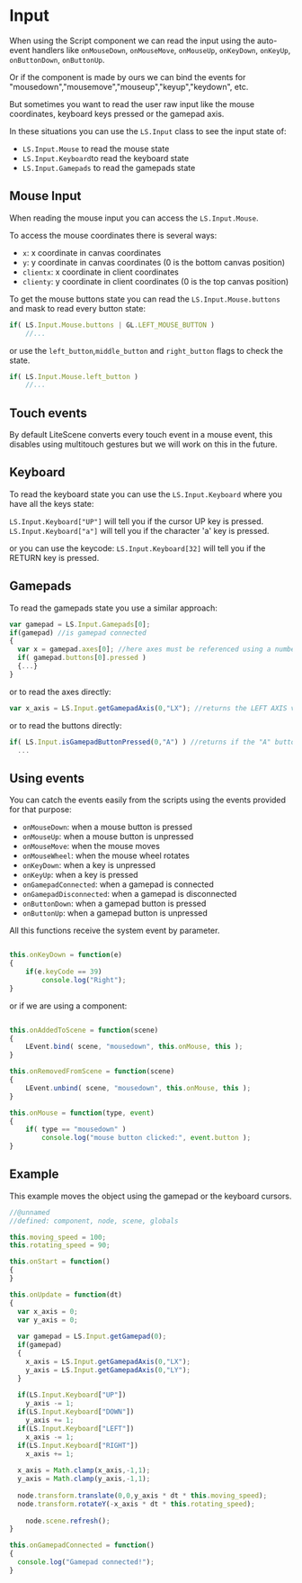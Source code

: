 # Input #

When using the Script component we can read the input using the auto-event handlers like ```onMouseDown```, ```onMouseMove```, ```onMouseUp```, ```onKeyDown```, ```onKeyUp```, ```onButtonDown```, ```onButtonUp```.

Or if the component is made by ours we can bind the events for "mousedown","mousemove","mouseup","keyup","keydown", etc.

But sometimes you want to read the user raw input like the mouse coordinates, keyboard keys pressed or the gamepad axis.

In these situations you can use the ```LS.Input``` class to see the input state of:
- ```LS.Input.Mouse``` to read the mouse state
- ```LS.Input.Keyboard```to read the keyboard state
- ```LS.Input.Gamepads``` to read the gamepads state

## Mouse Input ##

When reading the mouse input you can access the ```LS.Input.Mouse```.

To access the mouse coordinates there is several ways:
- ```x```: x coordinate in canvas coordinates
- ```y```: y coordinate in canvas coordinates (0 is the bottom canvas position)
- ```clientx```: x coordinate in client coordinates 
- ```clienty```: y coordinate in client coordinates (0 is the top canvas position)

To get the mouse buttons state you can read the ```LS.Input.Mouse.buttons``` and mask to read every button state:

```javascript
if( LS.Input.Mouse.buttons | GL.LEFT_MOUSE_BUTTON )
	//...
```

or use the ```left_button```,```middle_button``` and ```right_button``` flags to check the state.

```javascript
if( LS.Input.Mouse.left_button )
	//...
```


## Touch events ##

By default LiteScene converts every touch event in a mouse event, this disables using multitouch gestures but we will work on this in the future.

## Keyboard ##

To read the keyboard state you can use the ```LS.Input.Keyboard``` where you have all the keys state:

```LS.Input.Keyboard["UP"]``` will tell you if the cursor UP key is pressed.
```LS.Input.Keyboard["a"]``` will tell you if the character 'a' key is pressed.

or you can use the keycode:
```LS.Input.Keyboard[32]``` will tell you if the RETURN key is pressed.

## Gamepads ##

To read the gamepads state you use a similar approach:

```javascript
var gamepad = LS.Input.Gamepads[0];
if(gamepad) //is gamepad connected
{
  var x = gamepad.axes[0]; //here axes must be referenced using a number
  if( gamepad.buttons[0].pressed )
  {...}
}
```

or to read the axes directly:
```javascript
var x_axis = LS.Input.getGamepadAxis(0,"LX"); //returns the LEFT AXIS value of the gamepad 0
```

or to read the buttons directly:
```javascript
if( LS.Input.isGamepadButtonPressed(0,"A") ) //returns if the "A" button of the gamepad 0 is pressed
  ...
```

## Using events ##

You can catch the events easily from the scripts using the events provided for that purpose:

- ```onMouseDown```: when a mouse button is pressed
- ```onMouseUp```: when a mouse button is unpressed
- ```onMouseMove```: when the mouse moves
- ```onMouseWheel```: when the mouse wheel rotates
- ```onKeyDown```: when a key is unpressed
- ```onKeyUp```: when a key is pressed
- ```onGamepadConnected```: when a gamepad is connected
- ```onGamepadDisconnected```: when a gamepad is disconnected
- ```onButtonDown```: when a gamepad button is pressed
- ```onButtonUp```: when a gamepad button is unpressed

All this functions receive the system event by parameter.

```javascript

this.onKeyDown = function(e)
{
	if(e.keyCode == 39)
		console.log("Right");
}
```

or if we are using a component:

```javascript

this.onAddedToScene = function(scene)
{
	LEvent.bind( scene, "mousedown", this.onMouse, this );
}

this.onRemovedFromScene = function(scene)
{
	LEvent.unbind( scene, "mousedown", this.onMouse, this );
}

this.onMouse = function(type, event)
{
	if( type == "mousedown" )
		console.log("mouse button clicked:", event.button );
}
```


## Example ##

This example moves the object using the gamepad or the keyboard cursors.

```javascript
//@unnamed
//defined: component, node, scene, globals

this.moving_speed = 100;
this.rotating_speed = 90;

this.onStart = function()
{
}

this.onUpdate = function(dt)
{
  var x_axis = 0;
  var y_axis = 0;
  
  var gamepad = LS.Input.getGamepad(0);
  if(gamepad)
  {
    x_axis = LS.Input.getGamepadAxis(0,"LX");
    y_axis = LS.Input.getGamepadAxis(0,"LY");
  }
  
  if(LS.Input.Keyboard["UP"])
    y_axis -= 1;
  if(LS.Input.Keyboard["DOWN"])
    y_axis += 1;
  if(LS.Input.Keyboard["LEFT"])
    x_axis -= 1;
  if(LS.Input.Keyboard["RIGHT"])
    x_axis += 1;
  
  x_axis = Math.clamp(x_axis,-1,1);
  y_axis = Math.clamp(y_axis,-1,1);
  
  node.transform.translate(0,0,y_axis * dt * this.moving_speed);
  node.transform.rotateY(-x_axis * dt * this.rotating_speed);
  
	node.scene.refresh();
}

this.onGamepadConnected = function()
{
  console.log("Gamepad connected!");
}
```

